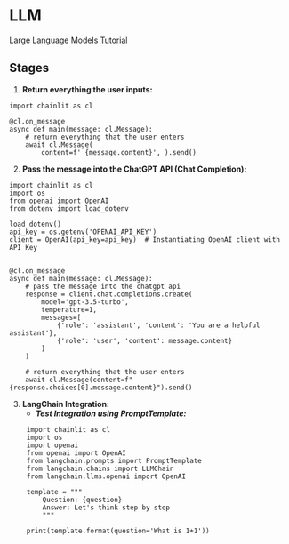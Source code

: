 # LLM
Large Language Models [Tutorial](https://youtu.be/xZDB1naRUlk?si=IxDqmmd35XrimPDJ)

## Stages
1. **Return everything the user inputs:**
```angular2html
import chainlit as cl

@cl.on_message
async def main(message: cl.Message):
    # return everything that the user enters
    await cl.Message(
        content=f' {message.content}', ).send()
```
2. **Pass the message into the ChatGPT API (Chat Completion):**
```angular2html
import chainlit as cl
import os
from openai import OpenAI
from dotenv import load_dotenv

load_dotenv()
api_key = os.getenv('OPENAI_API_KEY')
client = OpenAI(api_key=api_key)  # Instantiating OpenAI client with API Key


@cl.on_message
async def main(message: cl.Message):
    # pass the message into the chatgpt api
    response = client.chat.completions.create(
        model='gpt-3.5-turbo',
        temperature=1,
        messages=[
            {'role': 'assistant', 'content': 'You are a helpful assistant'},
            {'role': 'user', 'content': message.content}
        ]
    )

    # return everything that the user enters
    await cl.Message(content=f"{response.choices[0].message.content}").send()
```
3. **LangChain Integration:**
   * _**Test Integration using PromptTemplate:**_
   ```angular2html
    import chainlit as cl
    import os
    import openai
    from openai import OpenAI
    from langchain.prompts import PromptTemplate
    from langchain.chains import LLMChain
    from langchain.llms.openai import OpenAI
    
    template = """ 
        Question: {question}
        Answer: Let's think step by step
        """
    
    print(template.format(question='What is 1+1'))
    ```